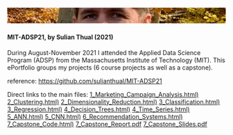 
![alt text](screenshot.png?raw=true "Screenshot")

<h4>MIT-ADSP21, by Sulian Thual (2021)</h4>


During August-November 2021 I attended the Applied Data Science Program (ADSP) from the Massachusetts Institute of Technology (MIT). This ePortfolio groups my projects (6 course projects as well as a capstone).

reference: https://github.com/sulianthual/MIT-ADSP21

Direct links to the main files:
[1_Marketing_Campaign_Analysis.html)](https://htmlpreview.github.io/?https://github.com/sulianthual/MIT-ADSP21/blob/main/1_Marketing_Campaign_Analysis.html)
[2_Clustering.html)](https://htmlpreview.github.io/?https://github.com/sulianthual/MIT-ADSP21/blob/main/2_Clustering.html)
[2_Dimensionality_Reduction.html)](https://htmlpreview.github.io/?https://github.com/sulianthual/MIT-ADSP21/blob/main/2_Dimensionality_Reduction.html)
[3_Classification.html)](https://htmlpreview.github.io/?https://github.com/sulianthual/MIT-ADSP21/blob/main/3_Classification.html)
[3_Regression.html)](https://htmlpreview.github.io/?https://github.com/sulianthual/MIT-ADSP21/blob/main/3_Regression.html)
[4_Decision_Trees.html)](https://htmlpreview.github.io/?https://github.com/sulianthual/MIT-ADSP21/blob/main/4_Decision_Trees.html)
[4_Time_Series.html)](https://htmlpreview.github.io/?https://github.com/sulianthual/MIT-ADSP21/blob/main/4_Time_Series.html)
[5_ANN.html)](https://htmlpreview.github.io/?https://github.com/sulianthual/MIT-ADSP21/blob/main/5_ANN.html)
[5_CNN.html)](https://htmlpreview.github.io/?https://github.com/sulianthual/MIT-ADSP21/blob/main/5_CNN.html)
[6_Recommendation_Systems.html)](https://htmlpreview.github.io/?https://github.com/sulianthual/MIT-ADSP21/blob/main/6_Recommendation_Systems.html)
[7_Capstone_Code.html)](https://htmlpreview.github.io/?https://github.com/sulianthual/MIT-ADSP21/blob/main/7_Capstone_Code.html)
[7_Capstone_Report.pdf](https://github.com/sulianthual/MIT-ADSP21/blob/main/7_Capstone_Report.pdf)
[7_Capstone_Slides.pdf](https://github.com/sulianthual/MIT-ADSP21/blob/main/7_Capstone_Slides.pdf)

